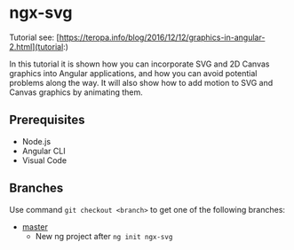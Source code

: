 # ngx-svg

Tutorial see: [https://teropa.info/blog/2016/12/12/graphics-in-angular-2.html](tutorial:)

In this tutorial it is shown how you can incorporate SVG and 2D Canvas graphics into Angular applications,
and how you can avoid potential problems along the way. It will also show how to add motion to
SVG and Canvas graphics by animating them.

## Prerequisites

* Node.js
* Angular CLI
* Visual Code

## Branches

Use command `git checkout <branch>` to get one of the following branches:

* [master](../../blob/master/README.md)  
  + New ng project after `ng init ngx-svg`

[tutorial]: https://teropa.info/blog/2016/12/12/graphics-in-angular-2.html
